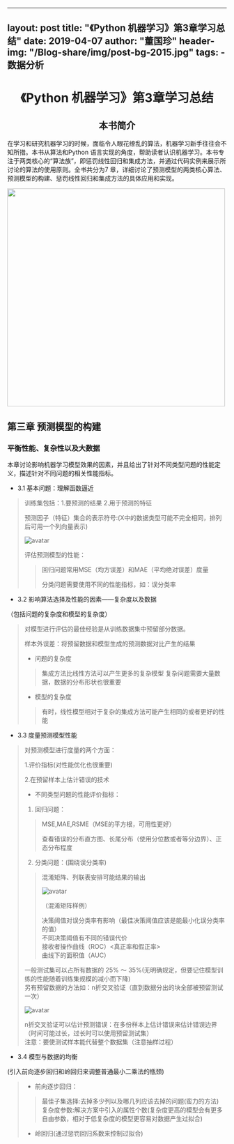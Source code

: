 ﻿

---
layout:     post
title:      "《Python 机器学习》第3章学习总结"
date:       2019-04-07
author:     "董国珍"
header-img: "/Blog-share/img/post-bg-2015.jpg"
tags:
    - 数据分析
---




#  <center>《Python 机器学习》第3章学习总结<center>  

##  <center>本书简介<center>


在学习和研究机器学习的时候，面临令人眼花缭乱的算法，机器学习新手往往会不知所措。本书从算法和Python 语言实现的角度，帮助读者认识机器学习。本书专注于两类核心的“算法族”，即惩罚线性回归和集成方法，并通过代码实例来展示所讨论的算法的使用原则。全书共分为7 章，详细讨论了预测模型的两类核心算法、预测模型的构建、惩罚线性回归和集成方法的具体应用和实现。  
   
   

<img src="/Blog-share/img/1904/01/Doris/book.png" width="500" hegiht="900" align=center />  
   
 

## 第三章 预测模型的构建
  

### 平衡性能、复杂性以及大数据  

本章讨论影响机器学习模型效果的因素，并且给出了针对不同类型问题的性能定义，描述针对不同问题的相关性能指标。


* 3.1 基本问题：理解函数逼近
  
> 训练集包括：1.要预测的结果 2.用于预测的特征  
>   
> 预测因子（特征）集合的表示符号:(X中的数据类型可能不完全相同，排列后可用一个列向量表示) 
>  
> ![avatar](/Blog-share/img/1904/01/Mialia/3.1.png)  
>  
> 评估预测模型的性能：  
> >  
> > 回归问题常用MSE（均方误差）和MAE（平均绝对误差）度量  
> >  
> > 分类问题需要使用不同的性能指标，如：误分类率
> >  

* 3.2 影响算法选择及性能的因素——复杂度以及数据
  
（包括问题的复杂度和模型的复杂度）  
  
> 对模型进行评估的最佳经验是从训练数据集中预留部分数据。
>  
> 样本外误差：将预留数据和模型生成的预测数据对比产生的结果  
> * 问题的复杂度
> > 集成方法比线性方法可以产生更多的复杂模型
> > 复杂问题需要大量数据，数据的分布形状也很重要
> * 模型的复杂度
> > 
> > 有时，线性模型相对于复杂的集成方法可能产生相同的或者更好的性能
> > 
  
* 3.3 度量预测模型性能
  
> 对预测模型进行度量的两个方面：  
>  
> 1.评价指标(对性能优化也很重要)  
>  
> 2.在预留样本上估计错误的技术
>   
>  * 不同类型问题的性能评价指标：
>   
> 1. 回归问题：  
> > MSE,MAE,RSME（MSE的平方根，可用性更好）  
> >  
> > 查看错误的分布直方图、长尾分布（使用分位数或者等分边界）、正态分布程度  
>  
> 2. 分类问题：(围绕误分类率)
> > 混淆矩阵、列联表安排可能结果的输出  
> >  
> > ![avatar](/Blog-share/img/1904/01/Doris/3.2.png)  
> >  
> > （混淆矩阵样例）
> >  
> > 决策阈值对误分类率有影响（最佳决策阈值应该是能最小化误分类率的值）  
> > 不同决策阈值有不同的错误代价  
> > 接收者操作曲线（ROC）<真正率和假正率>  
> > 曲线下的面积值（AUC）  
>  
> 一般测试集可以占所有数据的 25% ～ 35%(无明确规定，但要记住模型训练的性能随着训练集规模的减小而下降)  
> 另有预留数据的方法如：n折交叉验证（直到数据分出的块全部被预留测试一次）  
>  
> ![avatar](/Blog-share/im/1904/01/Doris/3.3.png)  
>  
> n折交叉验证可以估计预测错误：在多份样本上估计错误来估计错误边界（时间可能过长，过长时可以使用预留测试集）  
> 注意：要使测试样本能代替整个数据集（注意抽样过程）  
  
* 3.4 模型与数据的均衡
  
(引入前向逐步回归和岭回归来调整普通最小二乘法的瓶颈)
  
> * 前向逐步回归：  
> > 最佳子集选择:去掉多少列以及哪几列应该去掉的问题(蛮力的方法)    
> > 复杂度参数:解决方案中引入的属性个数(复杂度更高的模型会有更多自由参数，相对于低复杂度的模型更容易对数据产生过拟合)  
> * 岭回归(通过惩罚回归系数来控制过拟合)

